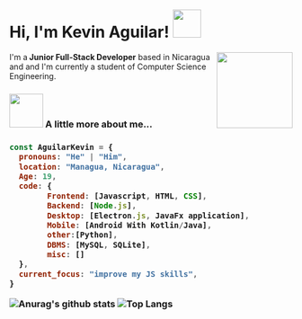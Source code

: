 <h1> Hi, I'm Kevin Aguilar! <img src="https://media.giphy.com/media/mGcNjsfWAjY5AEZNw6/giphy.gif" width="50"></h1>
<img align='right' src="https://media2.giphy.com/media/u2pmTWUi0MXjyrMaVj/giphy.gif" width="135">
<span>I'm a<strong> Junior Full-Stack Developer</strong> based in Nicaragua and and I'm currently a student of Computer Science Engineering.</span>

### <img src="https://media.giphy.com/media/VgCDAzcKvsR6OM0uWg/giphy.gif" width="60"> A little more about me...  

<h3>
    
```javascript
const AguilarKevin = {
  pronouns: "He" | "Him",
  location: "Managua, Nicaragua",
  Age: 19,
  code: {
        Frontend: [Javascript, HTML, CSS],
        Backend: [Node.js],
        Desktop: [Electron.js, JavaFx application],
        Mobile: [Android With Kotlin/Java],
        other:[Python],
        DBMS: [MySQL, SQLite],
        misc: []
  },
  current_focus: "improve my JS skills",
}
```
![Anurag's github stats](https://github-readme-stats.vercel.app/api?username=aguilarkevin&show_icons=true&theme=dark)
![Top Langs](https://github-readme-stats.vercel.app/api/top-langs/?username=aguilarkevin&show_icons=true&theme=dark&layout=compact)

</h3>
